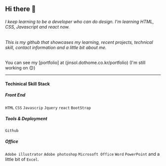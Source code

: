 ## Hi there 👋
###### I keep learning to be a developer who can do design. I'm learning HTML, CSS, Javascript and react now.
###### This is my github that showcases my learning, recent projects, technical skill, contact information and a little bit about me.

You can see my [portfolio] at (jinsol.dothome.co.kr/portfolio)
(I'm still working on 😊)

---










#### Techinical Skill Stack

##### Front End
`HTML` `CSS` `Javascrip` `Jquery` `react` `BootStrap`
##### Tools & Deployment
`Github`
##### Office
`Adobe illustrator` `Adobe photoshop` `Microsoft Office` `Word` `PowerPoint` and a little bit of `Excel`.

